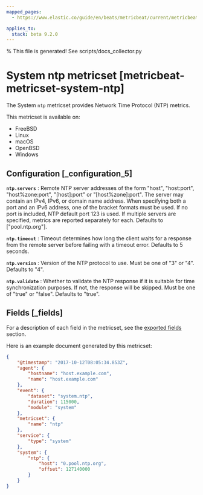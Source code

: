 ```yaml
---
mapped_pages:
  - https://www.elastic.co/guide/en/beats/metricbeat/current/metricbeat-metricset-system-ntp.html

applies_to:
  stack: beta 9.2.0
---
```


% This file is generated! See scripts/docs_collector.py

# System ntp metricset [metricbeat-metricset-system-ntp]

The System `ntp` metricset provides Network Time Protocol (NTP) metrics.

This metricset is available on:

* FreeBSD
* Linux
* macOS
* OpenBSD
* Windows

## Configuration [_configuration_5]

**`ntp.servers`**
:   Remote NTP server addresses of the form "host", "host:port", "host%zone:port", "[host]:port" or "[host%zone]:port". The server may contain an IPv4, IPv6, or domain name address. When specifying both a port and an IPv6 address, one of the bracket formats must be used. If no port is included, NTP default port 123 is used. If multiple servers are specified, metrics are reported separately for each. Defaults to ["pool.ntp.org"].

**`ntp.timeout`**
:   Timeout determines how long the client waits for a response from the remote server before failing with a timeout error. Defaults to 5 seconds.

**`ntp.version`**
:   Version of the NTP protocol to use. Must be one of "3" or "4". Defaults to "4".

**`ntp.validate`**
:   Whether to validate the NTP response if it is suitable for time synchronization purposes. If not, the response will be skipped. Must be one of "true" or "false". Defaults to "true".

## Fields [_fields]

For a description of each field in the metricset, see the [exported fields](/reference/metricbeat/exported-fields-system.md) section.

Here is an example document generated by this metricset:

```json
{
    "@timestamp": "2017-10-12T08:05:34.853Z",
    "agent": {
        "hostname": "host.example.com",
        "name": "host.example.com"
    },
    "event": {
        "dataset": "system.ntp",
        "duration": 115000,
        "module": "system"
    },
    "metricset": {
        "name": "ntp"
    },
    "service": {
        "type": "system"
    },
    "system": {
        "ntp": {
            "host": "0.pool.ntp.org",
            "offset": 127140000
        }
    }
}
```
